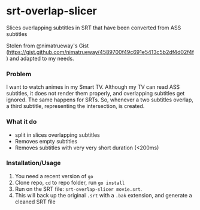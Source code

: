# srt-overlap-slicer
Slices overlapping subtitles in SRT that have been converted from ASS subtitles

Stolen from @nimatrueway's Gist (https://gist.github.com/nimatrueway/4589700f49c691e5413c5b2df4d02f4f) and adapted to my needs.

### Problem
I want to watch animes in my Smart TV. Although my TV can read ASS subtitles, it does not render them properly, and overlapping subtitles get ignored.
The same happens for SRTs. So, whenever a two subtitles overlap, a third subtitle, representing the intersection, is created.

### What it do
- split in slices overlapping subtitles
- Removes empty subtitles
- Removes subtitles with very very short duration (<200ms)

### Installation/Usage
1. You need a recent version of `go`
2. Clone repo, `cd` to repo folder, run `go install`
3. Run on the SRT file: `srt-overlap-slicer movie.srt`.
4. This will back up the original `.srt` with a `.bak` extension, and generate a cleaned SRT file
